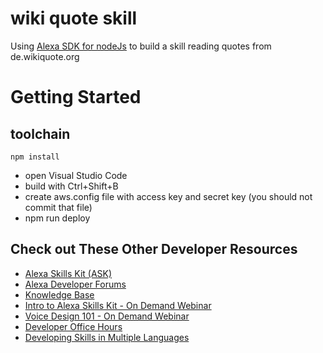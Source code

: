 # wiki quote skill

Using [Alexa SDK for nodeJs](https://github.com/alexa/alexa-skills-kit-sdk-for-nodejs) to build 
a skill reading quotes from de.wikiquote.org

# Getting Started

## toolchain

  ```
  npm install
  ```
  - open Visual Studio Code
  - build with Ctrl+Shift+B
  - create aws.config file with access key and secret key (you should not commit that file)
  - npm run deploy


## Check out These Other Developer Resources

* [Alexa Skills Kit (ASK)](https://developer.amazon.com/ask)
* [Alexa Developer Forums](https://forums.developer.amazon.com/spaces/165/index.html)
* [Knowledge Base](https://goto.webcasts.com/starthere.jsp?ei=1090197)
* [Intro to Alexa Skills Kit  - On Demand Webinar](https://goto.webcasts.com/starthere.jsp?ei=1090197)
* [Voice Design 101 - On Demand Webinar](https://goto.webcasts.com/starthere.jsp?ei=1087594)
* [Developer Office Hours](https://attendee.gotowebinar.com/rt/8389200425172113931)
* [Developing Skills in Multiple Languages](https://developer.amazon.com/public/solutions/alexa/alexa-skills-kit/docs/developing-skills-in-multiple-languages)

